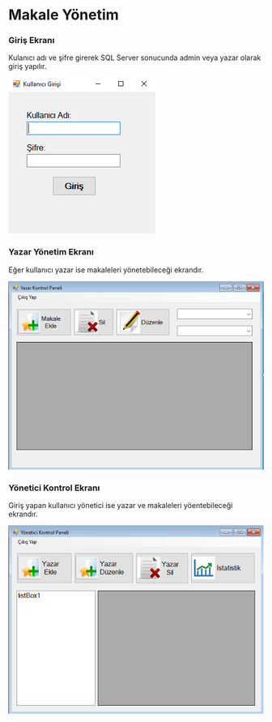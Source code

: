 # Makale Yönetim
### Giriş Ekranı
Kulanıcı adı ve şifre girerek SQL Server sonucunda admin veya yazar olarak giriş yapılır.<br/>

![Giriş Ekranı](https://github.com/mustafakarasu/Makale-Yonetim/blob/master/MakaleYonetim/Resimler/Resimler/Screenshot_1.png)
### Yazar Yönetim Ekranı
Eğer kullanıcı yazar ise makaleleri yönetebileceği ekrandır.

![Yazar Paneli](https://github.com/mustafakarasu/Makale-Yonetim/blob/master/MakaleYonetim/Resimler/Resimler/Screenshot_2.png)
### Yönetici Kontrol Ekranı
Giriş yapan kullanıcı yönetici ise yazar ve makaleleri yöentebileceği ekrandır.

![Yonetici](https://github.com/mustafakarasu/Makale-Yonetim/blob/master/MakaleYonetim/Resimler/Resimler/Screenshot_3.png)
